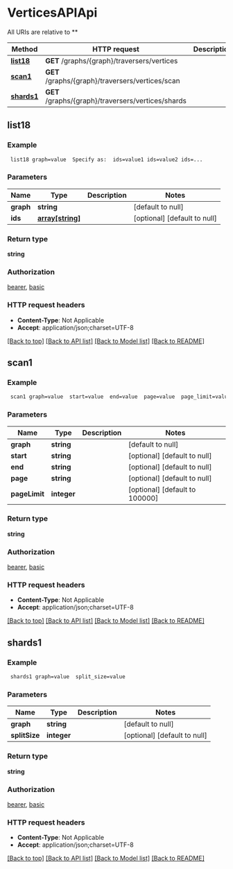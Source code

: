 # VerticesAPIApi

All URIs are relative to **

Method | HTTP request | Description
------------- | ------------- | -------------
[**list18**](VerticesAPIApi.md#list18) | **GET** /graphs/{graph}/traversers/vertices | 
[**scan1**](VerticesAPIApi.md#scan1) | **GET** /graphs/{graph}/traversers/vertices/scan | 
[**shards1**](VerticesAPIApi.md#shards1) | **GET** /graphs/{graph}/traversers/vertices/shards | 



## list18



### Example

```bash
 list18 graph=value  Specify as:  ids=value1 ids=value2 ids=...
```

### Parameters


Name | Type | Description  | Notes
------------- | ------------- | ------------- | -------------
 **graph** | **string** |  | [default to null]
 **ids** | [**array[string]**](string.md) |  | [optional] [default to null]

### Return type

**string**

### Authorization

[bearer](../README.md#bearer), [basic](../README.md#basic)

### HTTP request headers

- **Content-Type**: Not Applicable
- **Accept**: application/json;charset=UTF-8

[[Back to top]](#) [[Back to API list]](../README.md#documentation-for-api-endpoints) [[Back to Model list]](../README.md#documentation-for-models) [[Back to README]](../README.md)


## scan1



### Example

```bash
 scan1 graph=value  start=value  end=value  page=value  page_limit=value
```

### Parameters


Name | Type | Description  | Notes
------------- | ------------- | ------------- | -------------
 **graph** | **string** |  | [default to null]
 **start** | **string** |  | [optional] [default to null]
 **end** | **string** |  | [optional] [default to null]
 **page** | **string** |  | [optional] [default to null]
 **pageLimit** | **integer** |  | [optional] [default to 100000]

### Return type

**string**

### Authorization

[bearer](../README.md#bearer), [basic](../README.md#basic)

### HTTP request headers

- **Content-Type**: Not Applicable
- **Accept**: application/json;charset=UTF-8

[[Back to top]](#) [[Back to API list]](../README.md#documentation-for-api-endpoints) [[Back to Model list]](../README.md#documentation-for-models) [[Back to README]](../README.md)


## shards1



### Example

```bash
 shards1 graph=value  split_size=value
```

### Parameters


Name | Type | Description  | Notes
------------- | ------------- | ------------- | -------------
 **graph** | **string** |  | [default to null]
 **splitSize** | **integer** |  | [optional] [default to null]

### Return type

**string**

### Authorization

[bearer](../README.md#bearer), [basic](../README.md#basic)

### HTTP request headers

- **Content-Type**: Not Applicable
- **Accept**: application/json;charset=UTF-8

[[Back to top]](#) [[Back to API list]](../README.md#documentation-for-api-endpoints) [[Back to Model list]](../README.md#documentation-for-models) [[Back to README]](../README.md)

